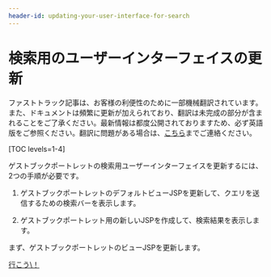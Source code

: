 ```yaml
---
header-id: updating-your-user-interface-for-search
---
```


# 検索用のユーザーインターフェイスの更新

<p class="alert alert-info"><span class="wysiwyg-color-blue120">ファストトラック記事は、お客様の利便性のために一部機械翻訳されています。また、ドキュメントは頻繁に更新が加えられており、翻訳は未完成の部分が含まれることをご了承ください。最新情報は都度公開されておりますため、必ず英語版をご参照ください。翻訳に問題がある場合は、<a href="mailto:support-content-jp@liferay.com">こちら</a>までご連絡ください。</span></p>

[TOC levels=1-4]

ゲストブックポートレットの検索用ユーザーインターフェイスを更新するには、2つの手順が必要です。

1.  ゲストブックポートレットのデフォルトビューJSPを更新して、クエリを送信するための検索バーを表示します。

2.  ゲストブックポートレット用の新しいJSPを作成して、検索結果を表示します。

まず、ゲストブックポートレットのビューJSPを更新します。

<a class="go-link btn btn-primary" href="/docs/7-1/tutorials/-/knowledge_base/t/adding-a-search-bar-to-the-guestbook-portlet">行こう\！<span class="icon-circle-arrow-right"></span></a>

